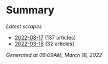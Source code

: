 # Summary
*Latest scrapes*
* [2022-03-17](https://github.com/nuuuwan/news_lk/blob/data/news_lk.2022-03-17.json) (137 articles)
* [2022-03-18](https://github.com/nuuuwan/news_lk/blob/data/news_lk.2022-03-18.json) (32 articles)

*Generated at 06:09AM, March 18, 2022*